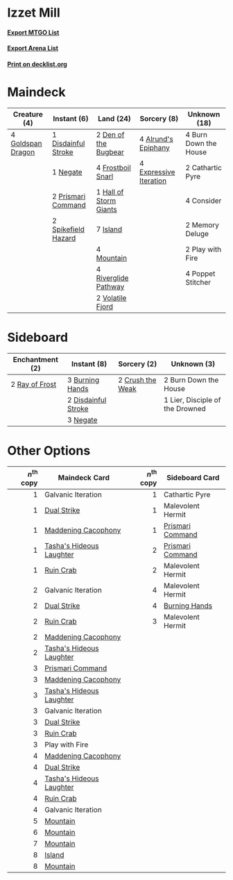 # Izzet Mill

#### [Export MTGO List](../collection/Izzet%20Mill/Izzet%20Mill.txt)
#### [Export Arena List](../collection/Izzet%20Mill/Izzet%20Mill_arena.txt)
#### [Print on decklist.org](http://decklist.org/?deckmain=4%09Alrund's%20Epiphany%0A4%09Burn%20Down%20the%20House%0A2%09Cathartic%20Pyre%0A4%09Consider%0A2%09Den%20of%20the%20Bugbear%0A1%09Disdainful%20Stroke%0A4%09Expressive%20Iteration%0A4%09Frostboil%20Snarl%0A4%09Goldspan%20Dragon%0A1%09Hall%20of%20Storm%20Giants%0A7%09Island%0A2%09Memory%20Deluge%0A4%09Mountain%0A1%09Negate%0A2%09Play%20with%20Fire%0A4%09Poppet%20Stitcher%0A2%09Prismari%20Command%0A4%09Riverglide%20Pathway%0A2%09Spikefield%20Hazard%0A2%09Volatile%20Fjord&deckside=2%09Burn%20Down%20the%20House%0A3%09Burning%20Hands%0A2%09Crush%20the%20Weak%0A2%09Disdainful%20Stroke%0A1%09Lier,%20Disciple%20of%20the%20Drowned%0A3%09Negate%0A2%09Ray%20of%20Frost)
# Maindeck

|                                        Creature (4)                                        |                                         Instant (6)                                          |                                            Land (24)                                            |                                           Sorcery (8)                                           |    Unknown (18)     |
|--------------------------------------------------------------------------------------------|----------------------------------------------------------------------------------------------|-------------------------------------------------------------------------------------------------|-------------------------------------------------------------------------------------------------|---------------------|
|4 [Goldspan Dragon](http://gatherer.wizards.com/Pages/Card/Details.aspx?multiverseid=503751)|1 [Disdainful Stroke](http://gatherer.wizards.com/Pages/Card/Details.aspx?multiverseid=420705)|2 [Den of the Bugbear](http://gatherer.wizards.com/Pages/Card/Details.aspx?multiverseid=527541)  |4 [Alrund's Epiphany](http://gatherer.wizards.com/Pages/Card/Details.aspx?multiverseid=503648)   |4 Burn Down the House|
|                                                                                            |1 [Negate](http://gatherer.wizards.com/Pages/Card/Details.aspx?multiverseid=423707)           |4 [Frostboil Snarl](http://gatherer.wizards.com/Pages/Card/Details.aspx?multiverseid=513757)     |4 [Expressive Iteration](http://gatherer.wizards.com/Pages/Card/Details.aspx?multiverseid=513678)|2 Cathartic Pyre     |
|                                                                                            |2 [Prismari Command](http://gatherer.wizards.com/Pages/Card/Details.aspx?multiverseid=513706) |1 [Hall of Storm Giants](http://gatherer.wizards.com/Pages/Card/Details.aspx?multiverseid=527544)|                                                                                                 |4 Consider           |
|                                                                                            |2 [Spikefield Hazard](http://gatherer.wizards.com/Pages/Card/Details.aspx?multiverseid=491809)|7 [Island](http://gatherer.wizards.com/Pages/Card/Details.aspx?multiverseid=439857)              |                                                                                                 |2 Memory Deluge      |
|                                                                                            |                                                                                              |4 [Mountain](http://gatherer.wizards.com/Pages/Card/Details.aspx?multiverseid=439859)            |                                                                                                 |2 Play with Fire     |
|                                                                                            |                                                                                              |4 [Riverglide Pathway](http://gatherer.wizards.com/Pages/Card/Details.aspx?multiverseid=491920)  |                                                                                                 |4 Poppet Stitcher    |
|                                                                                            |                                                                                              |2 [Volatile Fjord](http://gatherer.wizards.com/Pages/Card/Details.aspx?multiverseid=503893)      |                                                                                                 |                     |


# Sideboard

|                                     Enchantment (2)                                     |                                         Instant (8)                                          |                                        Sorcery (2)                                        |          Unknown (3)          |
|-----------------------------------------------------------------------------------------|----------------------------------------------------------------------------------------------|-------------------------------------------------------------------------------------------|-------------------------------|
|2 [Ray of Frost](http://gatherer.wizards.com/Pages/Card/Details.aspx?multiverseid=527355)|3 [Burning Hands](http://gatherer.wizards.com/Pages/Card/Details.aspx?multiverseid=527422)    |2 [Crush the Weak](http://gatherer.wizards.com/Pages/Card/Details.aspx?multiverseid=503740)|2 Burn Down the House          |
|                                                                                         |2 [Disdainful Stroke](http://gatherer.wizards.com/Pages/Card/Details.aspx?multiverseid=420705)|                                                                                           |1 Lier, Disciple of the Drowned|
|                                                                                         |3 [Negate](http://gatherer.wizards.com/Pages/Card/Details.aspx?multiverseid=423707)           |                                                                                           |                               |


# Other Options

|*n*<sup>th</sup> copy|                                           Maindeck Card                                           |*n*<sup>th</sup> copy|                                      Sideboard Card                                       |
|--------------------:|---------------------------------------------------------------------------------------------------|--------------------:|-------------------------------------------------------------------------------------------|
|                    1|Galvanic Iteration                                                                                 |                    1|Cathartic Pyre                                                                             |
|                    1|[Dual Strike](http://gatherer.wizards.com/Pages/Card/Details.aspx?multiverseid=503744)             |                    1|Malevolent Hermit                                                                          |
|                    1|[Maddening Cacophony](http://gatherer.wizards.com/Pages/Card/Details.aspx?multiverseid=495612)     |                    1|[Prismari Command](http://gatherer.wizards.com/Pages/Card/Details.aspx?multiverseid=513706)|
|                    1|[Tasha's Hideous Laughter](http://gatherer.wizards.com/Pages/Card/Details.aspx?multiverseid=527365)|                    2|[Prismari Command](http://gatherer.wizards.com/Pages/Card/Details.aspx?multiverseid=513706)|
|                    1|[Ruin Crab](http://gatherer.wizards.com/Pages/Card/Details.aspx?multiverseid=495191)               |                    2|Malevolent Hermit                                                                          |
|                    2|Galvanic Iteration                                                                                 |                    4|Malevolent Hermit                                                                          |
|                    2|[Dual Strike](http://gatherer.wizards.com/Pages/Card/Details.aspx?multiverseid=503744)             |                    4|[Burning Hands](http://gatherer.wizards.com/Pages/Card/Details.aspx?multiverseid=527422)   |
|                    2|[Ruin Crab](http://gatherer.wizards.com/Pages/Card/Details.aspx?multiverseid=495191)               |                    3|Malevolent Hermit                                                                          |
|                    2|[Maddening Cacophony](http://gatherer.wizards.com/Pages/Card/Details.aspx?multiverseid=495612)     |                     |                                                                                           |
|                    2|[Tasha's Hideous Laughter](http://gatherer.wizards.com/Pages/Card/Details.aspx?multiverseid=527365)|                     |                                                                                           |
|                    3|[Prismari Command](http://gatherer.wizards.com/Pages/Card/Details.aspx?multiverseid=513706)        |                     |                                                                                           |
|                    3|[Maddening Cacophony](http://gatherer.wizards.com/Pages/Card/Details.aspx?multiverseid=495612)     |                     |                                                                                           |
|                    3|[Tasha's Hideous Laughter](http://gatherer.wizards.com/Pages/Card/Details.aspx?multiverseid=527365)|                     |                                                                                           |
|                    3|Galvanic Iteration                                                                                 |                     |                                                                                           |
|                    3|[Dual Strike](http://gatherer.wizards.com/Pages/Card/Details.aspx?multiverseid=503744)             |                     |                                                                                           |
|                    3|[Ruin Crab](http://gatherer.wizards.com/Pages/Card/Details.aspx?multiverseid=495191)               |                     |                                                                                           |
|                    3|Play with Fire                                                                                     |                     |                                                                                           |
|                    4|[Maddening Cacophony](http://gatherer.wizards.com/Pages/Card/Details.aspx?multiverseid=495612)     |                     |                                                                                           |
|                    4|[Dual Strike](http://gatherer.wizards.com/Pages/Card/Details.aspx?multiverseid=503744)             |                     |                                                                                           |
|                    4|[Tasha's Hideous Laughter](http://gatherer.wizards.com/Pages/Card/Details.aspx?multiverseid=527365)|                     |                                                                                           |
|                    4|[Ruin Crab](http://gatherer.wizards.com/Pages/Card/Details.aspx?multiverseid=495191)               |                     |                                                                                           |
|                    4|Galvanic Iteration                                                                                 |                     |                                                                                           |
|                    5|[Mountain](http://gatherer.wizards.com/Pages/Card/Details.aspx?multiverseid=439859)                |                     |                                                                                           |
|                    6|[Mountain](http://gatherer.wizards.com/Pages/Card/Details.aspx?multiverseid=439859)                |                     |                                                                                           |
|                    7|[Mountain](http://gatherer.wizards.com/Pages/Card/Details.aspx?multiverseid=439859)                |                     |                                                                                           |
|                    8|[Island](http://gatherer.wizards.com/Pages/Card/Details.aspx?multiverseid=439857)                  |                     |                                                                                           |
|                    8|[Mountain](http://gatherer.wizards.com/Pages/Card/Details.aspx?multiverseid=439859)                |                     |                                                                                           |


